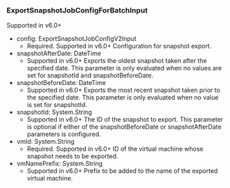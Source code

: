 ### ExportSnapshotJobConfigForBatchInput
Supported in v6.0+

- config: ExportSnapshotJobConfigV2Input
  - Required. Supported in v6.0+
      Configuration for snapshot export.
- snapshotAfterDate: DateTime
  - Supported in v6.0+
      Exports the oldest snapshot taken after the specified date. This parameter is only evaluated when no values are set for snapshotId and snapshotBeforeDate.
- snapshotBeforeDate: DateTime
  - Supported in v6.0+
      Exports the most recent snapshot taken prior to the specified date. This parameter is only evaluated when no value is set for snapshotId.
- snapshotId: System.String
  - Supported in v6.0+
      The ID of the snapshot to export. This parameter is optional if either of the snapshotBeforeDate or snapshotAfterDate parameters is configured.
- vmId: System.String
  - Required. Supported in v6.0+
      ID of the virtual machine whose snapshot needs to be exported.
- vmNamePrefix: System.String
  - Supported in v6.0+
      Prefix to be added to the name of the exported virtual machine.
